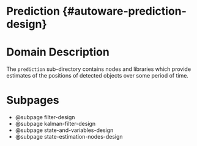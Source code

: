 Prediction {#autoware-prediction-design}
==========

# Domain Description

The `prediction` sub-directory contains nodes and libraries which provide estimates of the
positions of detected objects over some period of time.

# Subpages

- @subpage filter-design
- @subpage kalman-filter-design
- @subpage state-and-variables-design
- @subpage state-estimation-nodes-design
